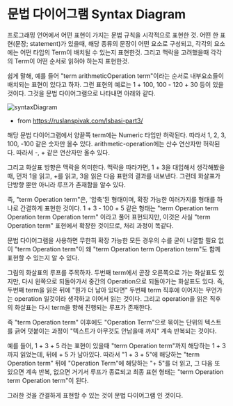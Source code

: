 <!-- TITLE: 문법 다이어그램 -->
<!-- SUBTITLE: A quick summary of 문법 다이어그램 -->

# 문법 다이어그램 Syntax Diagram

프로그래밍 언어에서 어떤 표현이 가지는 문법 규칙을 시각적으로 표현한 것.
어떤 한 표현(문장; statement)가 있을때, 해당 종류의 문장이 어떤 요소로 구성되고, 각각의 요소에는 어떤 타입의 Term이 배치될 수 있는지 표현한것.
그리고 맥락을 고려했을때 각각의 Term이 어떤 순서로 읽혀야 하는지 표현한것.

쉽게 말해, 예를 들어 "term arithmeticOperation term"이라는 순서로 내부요소들이 배치되는 표현이 있다고 하자.
그런 표현의 예로는 1 + 100, 100 - 120 + 30 등이 있을 것이다.
그것을 문법 다이어그램으로 나타내면 아래와 같다.

![syntaxDiagram](https://ruslanspivak.com/lsbasi-part3/lsbasi_part3_syntax_diagram.png)
- from https://ruslanspivak.com/lsbasi-part3/

해당 문법 다이어그램에서 양끝쪽 term에는 Numeric 타입만 허락된다. 따라서 1, 2, 3, 100, -100 같은 숫자만 올수 있다.
arithmetic-operation에는 산수 연산자만 허락된다. 따라서 -, + 같은 연산자만 올수 있다.

그리고 화살표 방향은 맥락을 의미한다. 맥락을 따라가면, 1 + 3을 대입해서 생각해봤을때, 먼저 1을 읽고, +를 읽고, 3을 읽은 다음 표현의 결과를 내보낸다.
그런데 화살표가 단방향 뿐만 아니라 루프가 존재함을 알수 있다.

즉, "term Operation term"은, '압축'된 형태이며, 확장 가능한 여러가지를 형태를 하나로 간결하게 표현한 것이다.
1 + 3 - 100 + 5 같은 형태는 "term Operation term Operation term Operation term" 이라고 풀어 표현되지만,
이것은 사실 "term Operation term" 표현에서 확장한 것이므로, 처리 과정이 똑같다.

문법 다이어그램을 사용하면 무한히 확장 가능한 모든 경우의 수를 굳이 나열할 필요 없이 "term Operation term"이 왜 "term Operation term  Operation term"도 함께 표현할 수 있는지 알 수 있다.

그림의 화살표의 루프를 주목하자. 두번째 term에서 곧장 오른쪽으로 가는 화살표도 있지만, 다시 왼쪽으로 되돌아가서 중간의 Operation으로 되돌아가는 화살표도 있다.
즉, 두번째 term을 읽은 뒤에 "뭔가 더 남아 있다면" 두번째 term 직후에 이어지는 무언가는 operation 일것이라 생각하고 이어서 읽는 것이다. 그리고 operation을 읽은 직후의 화살표는 다시 term을 향해 진행되는 루프가 존재한다.

즉 "term Operation term" 이후에도 "Operation Term"으로 묶이는 단위의 텍스트를 긁어 덧붙이는 과정이 "텍스트가 아무것도 안남을때 까지" 계속 반복되는 것이다.

예를 들어, 1 + 3 + 5 라는 표현이 있을때 "term Operation term"까지 해당하는 1 + 3 까지 읽었는데, 뒤에 + 5 가 남아있다.
따라서 "1 + 3 + 5"에 해당하는 "term Operation term" 뒤에 "Operation Term"에 해당하는 "+ 5"를 더 읽고, 그 다음 또 있으면 계속 반복, 없으면 거기서 루프가 종료되고 최종 표현 형태는  "term Operation term Operation term"이 된다.

그러한 것을 간결하게 표현할 수 있는 것이 문법 다이어그램 인 것이다.
